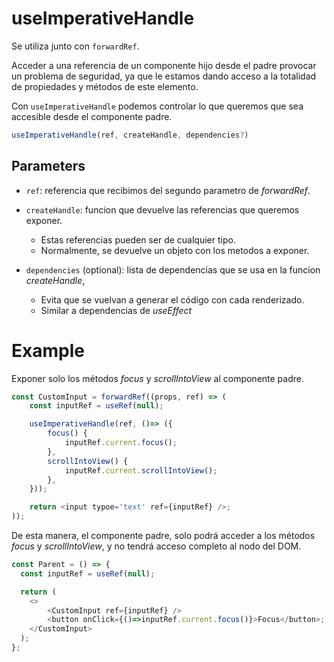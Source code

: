 # useImperativeHandle

Se utiliza junto con `forwardRef`.

Acceder a una referencia de un componente hijo desde el padre provocar un problema de seguridad, ya que le estamos dando acceso a la totalidad de propiedades y métodos de este elemento.

Con `useImperativeHandle` podemos controlar lo que queremos que sea accesible desde el componente padre.

```js
useImperativeHandle(ref, createHandle, dependencies?)
```

## Parameters

- `ref`: referencia que recibimos del segundo parametro de _forwardRef_.

- `createHandle`: funcion que devuelve las referencias que queremos exponer.

  - Estas referencias pueden ser de cualquier tipo.
  - Normalmente, se devuelve un objeto con los metodos a exponer.

- `dependencies` (optional): lista de dependencias que se usa en la funcion _createHandle_,
  - Evita que se vuelvan a generar el código con cada renderizado.
  - Similar a dependencias de _useEffect_

# Example

Exponer solo los métodos _focus_ y _scrollIntoView_ al componente padre.

```js
const CustomInput = forwardRef((props, ref) => (
    const inputRef = useRef(null);

    useImperativeHandle(ref, ()=> ({
        focus() {
            inputRef.current.focus();
        },
        scrollIntoView() {
            inputRef.current.scrollIntoView();
        },
    }));

    return <input typoe='text' ref={inputRef} />;
));
```

De esta manera, el componente padre, solo podrá acceder a los métodos _focus_ y _scrollIntoView_, y no tendrá acceso completo al nodo del DOM.

```js
const Parent = () => {
  const inputRef = useRef(null);

  return (
    <>
        <CustomInput ref={inputRef} />
        <button onClick={()=>inputRef.current.focus()}>Focus</button>;
    </CustomInput>
  );
};
```
